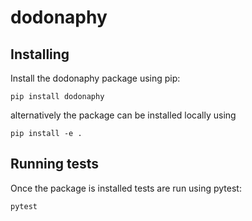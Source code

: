 # dodonaphy

## Installing
Install the dodonaphy package using pip:
```
pip install dodonaphy
```
alternatively the package can be installed locally using
```
pip install -e .
```

## Running tests
Once the package is installed tests are run using pytest:
```
pytest
```
